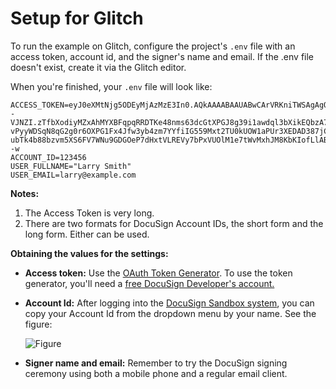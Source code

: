 # Setup for Glitch

To run the example on Glitch, configure the project's `.env` file with an access token, account id, and the signer's name and email. If the .env file doesn't exist, create it via the Glitch editor.

When you're finished, your `.env` file will look like:

````
ACCESS_TOKEN=eyJ0eXMtNjg5ODEyMjAzMzE3In0.AQkAAAABAAUABwCArVRKniTWSAgAgO13WOEk1kgCAFCYSRTxQ4RBlE9V5f7RiHAVAAEAAAAYAAEAAAAFAAAADQAkAAAAZTQyMjI0NGUtZDE1ZC00NmVlLTkzOGItNjMzM2YzYTU4NjllEgABAAAABwAAAG1hbmFnZWQwAIBTt--VJNZI.zTfbXodiyMZxAhMYXBFqpqRRDTKe48nms63dcGtXPGJ8g39i1awdql3bXikEQbzA72uOkVQMUL-vPyyWDSqN8qG2g0r6OXPG1Fx4Jfw3yb4zm7YYfiIG559Mxt2TU0kUOW1aPUr3XEDAD387jCx1AxWukp6uqMFuGVOfsdOLomAwTgZTgJKd7B9RYlB4_fsbJkkq_txFAft4rNQ2rzpbD2tkV104kgPlioKQ-ubTk4b88bzvm5XS6FV7WNu9GDGOeP7dHxtVLREVy7bPxVUOlM1e7tWvMxhJM8KbKIofLlABlYpzpSAe85sDYjWfm4NSPqbq_n8w0vD75s6v4l0--w
ACCOUNT_ID=123456
USER_FULLNAME="Larry Smith"
USER_EMAIL=larry@example.com
````

**Notes:** 
1. The Access Token is very long.
1. There are two formats for DocuSign Account IDs, the short form and the long form. Either can be used.

**Obtaining the values for the settings:**
* **Access token:** Use the [OAuth Token Generator](https://developers.docusign.com/oauth-token-generator).
  To use the token generator, you'll need a 
  [free DocuSign Developer's account.](https://go.docusign.com/o/sandbox/)
* **Account Id:** After logging into the [DocuSign Sandbox system](https://demo.docusign.net),
  you can copy your Account Id from the dropdown menu by your name. See the figure:
  
  ![Figure](https://raw.githubusercontent.com/docusign/qs-02-node-send-envelope/master/documentation/account_id.png)
* **Signer name and email:** Remember to try the DocuSign signing ceremony using both a mobile phone and a regular
  email client.
